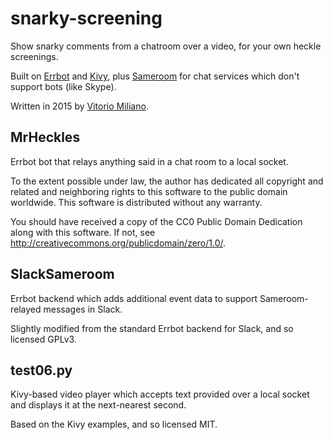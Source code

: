 # snarky-screening
Show snarky comments from a chatroom over a video, for your own heckle screenings.

Built on [Errbot](http://errbot.io) and [Kivy](http://kivy.org), plus [Sameroom](https://sameroom.io/) for chat services which don't support bots (like Skype).

Written in 2015 by [Vitorio Miliano](http://vitor.io/).

## MrHeckles
Errbot bot that relays anything said in a chat room to a local socket.

To the extent possible under law, the author has dedicated all copyright and related and neighboring rights to this software to the public domain worldwide.  This software is distributed without any warranty.

You should have received a copy of the CC0 Public Domain Dedication along with this software.  If not, see <http://creativecommons.org/publicdomain/zero/1.0/>.

## SlackSameroom
Errbot backend which adds additional event data to support Sameroom-relayed messages in Slack.

Slightly modified from the standard Errbot backend for Slack, and so licensed GPLv3.

## test06.py
Kivy-based video player which accepts text provided over a local socket and displays it at the next-nearest second.

Based on the Kivy examples, and so licensed MIT.